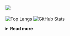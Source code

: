 ![](https://komarev.com/ghpvc/?username=chck&color=blueviolet)

<p align="left"> 
  <img alt="Top Langs" align="center" height="150" src="https://github-readme-stats-nine-umber-51.vercel.app/api/top-langs/?username=chck&layout=compact&count_private=true&show_icons=true&show_icons=true&theme=buefy" />
  <img alt="GitHub Stats" align="center" height="150" src="https://github-readme-stats-nine-umber-51.vercel.app/api?username=chck&count_private=true&show_icons=true&show_icons=true&theme=buefy" />
</p>

<details>
  <summary><b>Read more</b></summary>
  <br>

  <!--START_SECTION:waka-->
**🐱 My GitHub Data** 

> 📦 67.6 kB Used in GitHub's Storage 
 > 
> 🏆 361 Contributions in the Year 2023
 > 
> 💼 Opted to Hire
 > 
> 📜 134 Public Repositories 
 > 
> 🔑 19 Private Repositories 
 > 
**I'm a Night 🦉** 

```text
🌞 Morning                1221 commits        ████░░░░░░░░░░░░░░░░░░░░░   15.86 % 
🌆 Daytime                1974 commits        ██████░░░░░░░░░░░░░░░░░░░   25.64 % 
🌃 Evening                2123 commits        ███████░░░░░░░░░░░░░░░░░░   27.58 % 
🌙 Night                  2381 commits        ████████░░░░░░░░░░░░░░░░░   30.93 % 
```
📅 **I'm Most Productive on Monday** 

```text
Monday                   1739 commits        ██████░░░░░░░░░░░░░░░░░░░   22.59 % 
Tuesday                  1615 commits        █████░░░░░░░░░░░░░░░░░░░░   20.98 % 
Wednesday                1086 commits        ████░░░░░░░░░░░░░░░░░░░░░   14.11 % 
Thursday                 1416 commits        █████░░░░░░░░░░░░░░░░░░░░   18.39 % 
Friday                   758 commits         ██░░░░░░░░░░░░░░░░░░░░░░░   09.85 % 
Saturday                 368 commits         █░░░░░░░░░░░░░░░░░░░░░░░░   04.78 % 
Sunday                   717 commits         ██░░░░░░░░░░░░░░░░░░░░░░░   09.31 % 
```


📊 **This Week I Spent My Time On** 

```text
💬 Programming Languages: 
Other                    25 hrs 33 mins      ███████████████████░░░░░░   77.61 % 
TypeScript               4 hrs 58 mins       ████░░░░░░░░░░░░░░░░░░░░░   15.09 % 
Rust                     57 mins             █░░░░░░░░░░░░░░░░░░░░░░░░   02.93 % 
JavaScript               36 mins             ░░░░░░░░░░░░░░░░░░░░░░░░░   01.85 % 
Markdown                 15 mins             ░░░░░░░░░░░░░░░░░░░░░░░░░   00.79 % 

🔥 Editors: 
Chrome                   25 hrs 30 mins      ███████████████████░░░░░░   77.47 % 
WebStorm                 5 hrs 55 mins       ████░░░░░░░░░░░░░░░░░░░░░   17.97 % 
CLion                    57 mins             █░░░░░░░░░░░░░░░░░░░░░░░░   02.92 % 
Neovim                   31 mins             ░░░░░░░░░░░░░░░░░░░░░░░░░   01.60 % 
Obsidian                 0 secs              ░░░░░░░░░░░░░░░░░░░░░░░░░   00.02 % 
```

**I Mostly Code in Python** 

```text
Python                   40 repos            ████████░░░░░░░░░░░░░░░░░   32.00 % 
Jupyter Notebook         20 repos            ████░░░░░░░░░░░░░░░░░░░░░   16.00 % 
Rust                     7 repos             █░░░░░░░░░░░░░░░░░░░░░░░░   05.60 % 
Dockerfile               4 repos             █░░░░░░░░░░░░░░░░░░░░░░░░   03.20 % 
Shell                    3 repos             █░░░░░░░░░░░░░░░░░░░░░░░░   02.40 % 
```



**Timeline**

![Lines of Code chart](https://raw.githubusercontent.com/chck/chck/main/assets/bar_graph.png)


 Last Updated on 2023-07-17 02:08 UTC
<!--END_SECTION:waka-->
</details>

